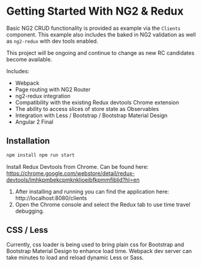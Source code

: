 # Getting Started With NG2 & Redux

Basic NG2 CRUD functionality is provided as example via the `Clients` component. This example also includes the baked in 
NG2 validation as well as `ng2-redux` with dev tools enabled. 

This project will be ongoing and continue to change as new RC candidates become available.

Includes:
* Webpack
* Page routing with NG2 Router
* ng2-redux integration
* Compatibility with the existing Redux devtools Chrome extension
* The ability to access slices of store state as Observables
* Integration with Less / Bootstrap / Bootstrap Material Design 
* Angular 2 Final

## Installation

```sh
npm install npm run start
```

Install Redux Devtools from Chrome. Can be found here: https://chrome.google.com/webstore/detail/redux-devtools/lmhkpmbekcpmknklioeibfkpmmfibljd?hl=en

1. After installing and running you can find the application here: http://localhost:8080/clients
2. Open the Chrome console and select the Redux tab to use time travel debugging.

## CSS / Less

Currently, css loader is being used to bring plain css for Bootstrap and Bootstrap Material Design to enhance load time. 
Webpack dev server can take minutes to load and reload dynamic Less or Sass.